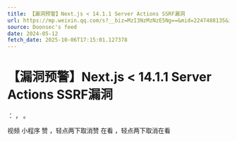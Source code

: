 ```yaml
---
title: 【漏洞预警】Next.js < 14.1.1 Server Actions SSRF漏洞
url: https://mp.weixin.qq.com/s?__biz=MzI3NzMzNzE5Ng==&mid=2247488135&idx=1&sn=b027427e95c2c340ca64c741e197ba0a
source: Doonsec's feed
date: 2024-05-12
fetch_date: 2025-10-06T17:15:01.127378
---
```


# 【漏洞预警】Next.js < 14.1.1 Server Actions SSRF漏洞

：
，
。

视频
小程序
赞
，轻点两下取消赞
在看
，轻点两下取消在看